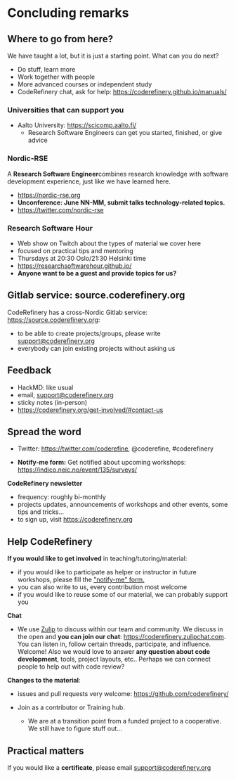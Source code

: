 # Concluding remarks


## Where to go from here?

We have taught a lot, but it is just a starting point.  What can you
do next?

* Do stuff, learn more
* Work together with people
* More advanced courses or independent study
* CodeRefinery chat, ask for help: https://coderefinery.github.io/manuals/

### Universities that can support you

* Aalto University: https://scicomp.aalto.fi/
  * Research Software Engineers can get you started, finished, or give
    advice

### Nordic-RSE

A **Research Software Engineer**combines research knowledge with
software development experience, just like we have learned here.

- https://nordic-rse.org
- **Unconference: June NN-MM, submit talks technology-related
  topics.**
- https://twitter.com/nordic-rse

### Research Software Hour

- Web show on Twitch about the types of material we cover here
- focused on practical tips and mentoring
- Thursdays at 20:30 Oslo/21:30 Helsinki time
- https://researchsoftwarehour.github.io/
- **Anyone want to be a guest and provide topics for us?**



## Gitlab service: source.coderefinery.org

CodeRefinery has a cross-Nordic Gitlab service: https://source.coderefinery.org:

- to be able to create projects/groups, please write support@coderefinery.org
- everybody can join existing projects without asking us



## Feedback

- HackMD: like usual
- email, support@coderefinery.org
- sticky notes (in-person)
- https://coderefinery.org/get-involved/#contact-us



## Spread the word

- Twitter: https://twitter.com/coderefine, @coderefine, #coderefinery

- **Notify-me form:** Get notified about upcoming workshops: https://indico.neic.no/event/135/surveys/

**CodeRefinery newsletter**
  - frequency: roughly bi-monthly
  - projects updates, announcements of workshops and other events, some tips and tricks...
  - to sign up, visit https://coderefinery.org



## Help CodeRefinery

**If you would like to get involved** in teaching/tutoring/material:
  - if you would like to participate as helper or instructor in future workshops, please fill the ["notify-me" form.](https://indico.neic.no/event/135/surveys/)
  - you can also write to us, every contribution most welcome
  - if you would like to reuse some of our material, we can probably support you

**Chat**

- We use [Zulip](https://zulipchat.com) to discuss within our team and community.
  We discuss in the open and **you can join our chat**: https://coderefinery.zulipchat.com.
  You can listen in, follow certain threads, participate, and influence.
  Welcome!  Also we would love to answer **any question about code development**,
  tools, project layouts, etc.. Perhaps we can connect people to help out with code
  review?

**Changes to the material**:
- issues and pull requests very welcome: https://github.com/coderefinery/

- Join as a contributor or Training hub.
  - We are at a transition point from a funded project to a
    cooperative.  We still have to figure stuff out...



## Practical matters

If you would like a **certificate**, please email support@coderefinery.org
